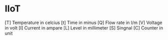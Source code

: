 # IIoT

[T] Temperature in celcius
[t] Time in minus
[Q] Flow rate in l/m
[V] Voltage in volt
[I] Current in ampare
[L] Level in millimeter
[S] Singnal
[C] Counter in unit